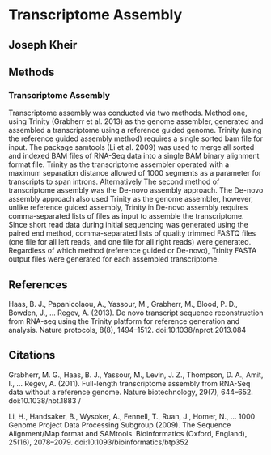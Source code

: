 # Transcriptome Assembly

## Joseph Kheir

## Methods

### Transcriptome Assembly

Transcriptome assembly was conducted via two methods. Method one, using Trinity (Grabherr et al. 2013) as the genome assembler, generated and assembled a transcriptome using a reference guided genome. Trinity (using the reference guided assembly method) requires a single sorted bam file for input. The package samtools (Li et al. 2009) was used to merge all sorted and indexed BAM files of RNA-Seq data into a single BAM binary alignment format file. Trinity as the transcriptome assembler operated with a maximum separation distance allowed of 1000 segments as a parameter for transcripts to span introns. Alternatively The second method of transcriptome assembly was the De-novo assembly approach. The De-novo assembly approach also used Trinity as the genome assembler, however, unlike reference guided assembly, Trinity in De-novo assembly requires comma-separated lists of files as input to assemble the transcriptome. Since short read data during initial sequencing was generated using the paired end method, comma-separated lists of quality trimmed FASTQ files (one file for all left reads, and one file for all right reads) were generated. Regardless of which method (reference guided or De-novo), Trinity FASTA output files were generated for each assembled transcriptome.

## References

Haas, B. J., Papanicolaou, A., Yassour, M., Grabherr, M., Blood, P. D., Bowden, J., … Regev, A. (2013). De novo transcript sequence reconstruction from RNA-seq using the Trinity platform for reference generation and analysis. Nature protocols, 8(8), 1494–1512. doi:10.1038/nprot.2013.084

## Citations
Grabherr, M. G., Haas, B. J., Yassour, M., Levin, J. Z., Thompson, D. A., Amit, I., … Regev, A. (2011). Full-length transcriptome assembly from RNA-Seq data without a reference genome. Nature biotechnology, 29(7), 644–652. doi:10.1038/nbt.1883 /

Li, H., Handsaker, B., Wysoker, A., Fennell, T., Ruan, J., Homer, N., … 1000 Genome Project Data Processing Subgroup (2009). The Sequence Alignment/Map format and SAMtools. Bioinformatics (Oxford, England), 25(16), 2078–2079. doi:10.1093/bioinformatics/btp352
